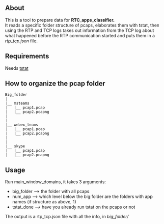 ## About

This is a tool to prepare data for **RTC_apps_classifier.**  
It reads a specific folder structure of pcaps, elaborates them with tstat, then using the RTP and TCP logs takes out information from the TCP log about what happened before the RTP communication started and puts them in a *rtp_tcp.json* file.

## Requirements
Needs [tstat](http://tstat.polito.it/)

## How to organize the pcap folder

```
Big_folder
|
|__ msteams
|   |__ pcap1.pcap
|   |__ pcap2.pcapng
|
|
|__ webex_teams
|   |__ pcap1.pcap
|   |__ pcap2.pcapng
|
|
|__ skype
|   |__ pcap1.pcap
|   |__ pcap2.pcapng
```
 

## Usage
Run main_window_domains, it takes 3 arguments:
* big_folder --> the folder with all pcaps
* num_app --> which level below the big folder are the folders with app names (if structure as above, 1)
* tstat_done --> have you already run tstat on the pcaps or not

The output is a rtp_tcp.json file with all the info, in *big_folder/*
